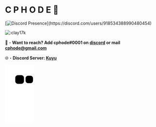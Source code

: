 <h1>C P H O D E 🔱</h1>

[![Discord Presence](https://lanyard-profile-readme.vercel.app/api/918534388990480454?theme=blue&bg=black&animated=false&hideDiscrim=false&borderRadius=10px&idleMessage=Probably%20doing%20something%20else...)](https://discord.com/users/918534388990480454)

<div>
    <div>
    <img src="https://count.getloli.com/get/@:aw3rque?theme=clay17k" alt=":clay17k" height="120px"/>
<div>

📩・**Want to reach? Add cphode#0001 on [discord](https://discord.gg/kuyu) or mail cphode@gmail.com**

🌐・**Discord Server: [Kuyu](https://discord.gg/kuyu)**

<a href="https://discord.gg/kuyu" target="_blank"><img src="https://github.com/rafaballerini/rafaballerini/blob/output/github-contribution-grid-snake.svg" alt="sneke">
